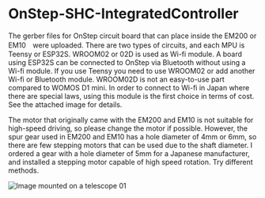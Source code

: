 # OnStep-SHC-IntegratedController

The gerber files for OnStep circuit board that can place inside the EM200 or EM10　were uploaded. There are two types of circuits, and each MPU is Teensy or ESP32S. WROOM02 or 02D is used as Wi-fi module. A board using ESP32S can be connected to OnStep via Bluetooth without using a Wi-fi module. If you use Teensy you need to use WROOM02 or add another Wi-fi or Bluetooth module. WROOM02D is not an easy-to-use part compared to WOMOS D1 mini. In order to connect to Wi-fi in Japan where there are special laws, using this module is the first choice in terms of cost. See the attached image for details.

The motor that originally came with the EM200 and EM10 is not suitable for high-speed driving, so please change the motor if possible. However, the spur gear used in EM200 and EM10 has a hole diameter of 4mm or 6mm, so there are few stepping motors that can be used due to the shaft diameter. I ordered a gear with a hole diameter of 5mm for a Japanese manufacturer, and installed a stepping motor capable of high speed rotation.
Try different methods.

![Image mounted on a telescope 01](https://github.com/nishiyasu742/OnStep-board-gerber-file-for-integration-into-Takahashi-EM10-or-EM200/blob/main/Photo/EM10%20%201.JPG)

